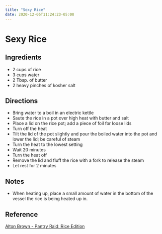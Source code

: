 ```yaml
---
title: "Sexy Rice"
date: 2020-12-05T11:24:23-05:00
---
```


# Sexy Rice

## Ingredients

- 2 cups of rice
- 3 cups water
- 2 Tbsp. of butter
- 2 heavy pinches of kosher salt

## Directions

- Bring water to a boil in an electric kettle
- Saute the rice in a pot over high heat with butter and salt
- Place a lid on the rice pot; add a piece of foil for loose lids
- Turn off the heat
- Tilt the lid of the pot slightly and pour the boiled water into the pot and lower the lid; be careful of steam
- Turn the heat to the lowest setting
- Wait 20 minutes
- Turn the heat off
- Remove the lid and fluff the rice with a fork to release the steam
- Let rest for 2 minutes

## Notes

- When heating up, place a small amount of water in the bottom of the vessel the rice is being heated up in.

## Reference

[Alton Brown - Pantry Raid: Rice Edition](https://youtu.be/9Qe-7tuMOIY)
